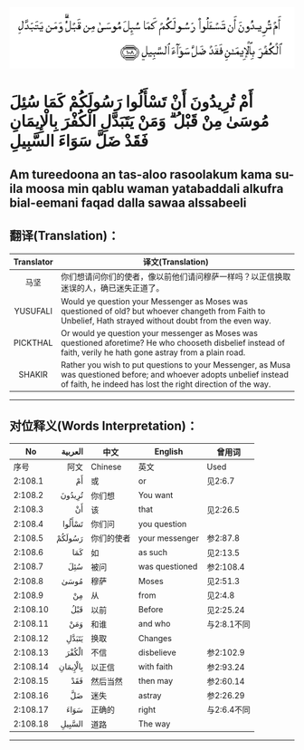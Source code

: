 ![002:108](images/002_108.gif)

#   أَمْ تُرِيدُونَ أَنْ تَسْأَلُوا رَسُولَكُمْ كَمَا سُئِلَ مُوسَىٰ مِنْ قَبْلُ ۗ وَمَنْ يَتَبَدَّلِ الْكُفْرَ بِالْإِيمَانِ فَقَدْ ضَلَّ سَوَاءَ السَّبِيلِ 

## Am tureedoona an tas-aloo rasoolakum kama su-ila moosa min qablu waman yatabaddali alkufra bial-eemani faqad dalla sawaa alssabeeli

## 翻译(Translation)：

| Translator | 译文(Translation)                                            |
|:----------:| ------------------------------------------------------------ |
| 马坚       | 你们想请问你们的使者，像以前他们请问穆萨一样吗？以正信换取迷误的人，确已迷失正道了。 |
| YUSUFALI   | Would ye question your Messenger as Moses was questioned of old? but whoever changeth from Faith to Unbelief, Hath strayed without doubt from the even way. |
| PICKTHAL   | Or would ye question your messenger as Moses was questioned aforetime? He who chooseth disbelief instead of faith, verily he hath gone astray from a plain road. |
| SHAKIR     | Rather you wish to put questions to your Messenger, as Musa was questioned before; and whoever adopts unbelief instead of faith, he indeed has lost the right direction of the way. |

---

## 对位释义(Words Interpretation)：

| No       |  العربية | 中文       | English        | 曾用词      |
| -------- | -------: | ---------- | -------------- | ----------- |
| 序号     |     阿文 | Chinese    | 英文           | Used        |
| 2:108.1  |       أَمْ | 或         | or             | 见2:6.7     |
| 2:108.2  |   تُرِيدُونَ | 你们想     | You want       |             |
| 2:108.3  |       أَنْ | 该         | that           | 见2:26.5    |
| 2:108.4  |   تَسْأَلُوا | 你们问     | you question   |             |
| 2:108.5  |   رَسُولَكُمْ | 你们的使者 | your messenger | 参2:87.8    |
| 2:108.6  |      كَمَا | 如         | as such        | 见2:13.5    |
| 2:108.7  |      سُئِلَ | 被问       | was questioned | 参2:108.4   |
| 2:108.8  |     مُوسَىٰ | 穆萨       | Moses          | 见2:51.3    |
| 2:108.9  |       مِنْ | 从         | from           | 见2:4.8     |
| 2:108.10 |      قَبْلُ | 以前       | Before         | 见2:25.24   |
| 2:108.11 |      وَمَنْ | 和谁       | and who        | 与2:8.1不同 |
| 2:108.12 |    يَتَبَدَّلِ | 换取       | Changes        |             |
| 2:108.13 |    الْكُفْرَ | 不信       | disbelieve     | 参2:102.9   |
| 2:108.14 | بِالْإِيمَانِ | 以正信     | with faith     | 参2:93.24   |
| 2:108.15 |      فَقَدْ | 然后当然   | then may       | 参2:60.14   |
| 2:108.16 |       ضَلَّ | 迷失       | astray         | 参2:26.29   |
| 2:108.17 |     سَوَاءَ | 正确的     | right          | 与2:6.4不同 |
| 2:108.18 |   السَّبِيلِ | 道路       | The way        |             |

---
